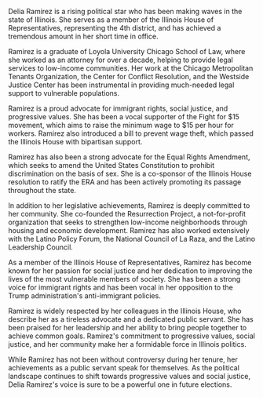 Delia Ramirez is a rising political star who has been making waves in the state of Illinois. She serves as a member of the Illinois House of Representatives, representing the 4th district, and has achieved a tremendous amount in her short time in office.

Ramirez is a graduate of Loyola University Chicago School of Law, where she worked as an attorney for over a decade, helping to provide legal services to low-income communities. Her work at the Chicago Metropolitan Tenants Organization, the Center for Conflict Resolution, and the Westside Justice Center has been instrumental in providing much-needed legal support to vulnerable populations.

Ramirez is a proud advocate for immigrant rights, social justice, and progressive values. She has been a vocal supporter of the Fight for $15 movement, which aims to raise the minimum wage to $15 per hour for workers. Ramirez also introduced a bill to prevent wage theft, which passed the Illinois House with bipartisan support.

Ramirez has also been a strong advocate for the Equal Rights Amendment, which seeks to amend the United States Constitution to prohibit discrimination on the basis of sex. She is a co-sponsor of the Illinois House resolution to ratify the ERA and has been actively promoting its passage throughout the state.

In addition to her legislative achievements, Ramirez is deeply committed to her community. She co-founded the Resurrection Project, a not-for-profit organization that seeks to strengthen low-income neighborhoods through housing and economic development. Ramirez has also worked extensively with the Latino Policy Forum, the National Council of La Raza, and the Latino Leadership Council.

As a member of the Illinois House of Representatives, Ramirez has become known for her passion for social justice and her dedication to improving the lives of the most vulnerable members of society. She has been a strong voice for immigrant rights and has been vocal in her opposition to the Trump administration's anti-immigrant policies.

Ramirez is widely respected by her colleagues in the Illinois House, who describe her as a tireless advocate and a dedicated public servant. She has been praised for her leadership and her ability to bring people together to achieve common goals. Ramirez's commitment to progressive values, social justice, and her community make her a formidable force in Illinois politics.

While Ramirez has not been without controversy during her tenure, her achievements as a public servant speak for themselves. As the political landscape continues to shift towards progressive values and social justice, Delia Ramirez's voice is sure to be a powerful one in future elections.
